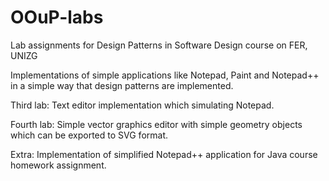 # OOuP-labs
Lab assignments for Design Patterns in Software Design course on FER, UNIZG

Implementations of simple applications like Notepad, Paint and Notepad++ in a simple way that design patterns are implemented.

Third lab: Text editor implementation which simulating Notepad.

Fourth lab: Simple vector graphics editor with simple geometry objects which can be exported to SVG format.

Extra: Implementation of simplified Notepad++ application for Java course homework assignment.